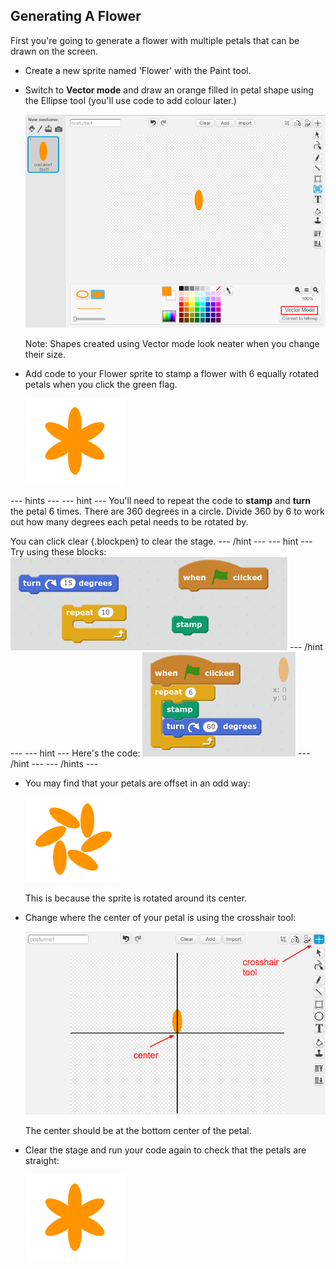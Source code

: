 ## Generating A Flower

First you're going to generate a flower with multiple petals that can be drawn on the screen. 

+ Create a new sprite named 'Flower' with the Paint tool. 

+ Switch to **Vector mode** and draw an orange filled in petal shape using the Ellipse tool (you'll use code to add colour later.) 

    ![screenshot](images/flower-petal.png)

	Note: Shapes created using Vector mode look neater when you change their size. 

+ Add code to your Flower sprite to stamp a flower with 6 equally rotated petals when you click the green flag. 

	![screenshot](images/flower-6-straight.png)

--- hints ---
--- hint ---
You'll need to repeat the code to __stamp__ and __turn__ the petal 6 times. 
There are 360 degrees in a circle. Divide 360 by 6 to work out how many degrees each petal needs to be rotated by. 

You can click clear {.blockpen} to clear the stage. 
--- /hint ---
--- hint ---
Try using these blocks:
![screenshot](images/flower-6-blocks.png)
--- /hint ---
--- hint ---
Here's the code:
![screenshot](images/flower-6-code.png)
--- /hint ---
--- /hints ---

+ You may find that your petals are offset in an odd way:

	![screenshot](images/flower-6-offset.png)

	This is because the sprite is rotated around its center. 

+ Change where the center of your petal is using the crosshair tool:

	![screenshot](images/flower-crosshair.png)

	The center should be at the bottom center of the petal. 

+ Clear the stage and run your code again to check that the petals are straight: 

	![screenshot](images/flower-6-straight.png)











